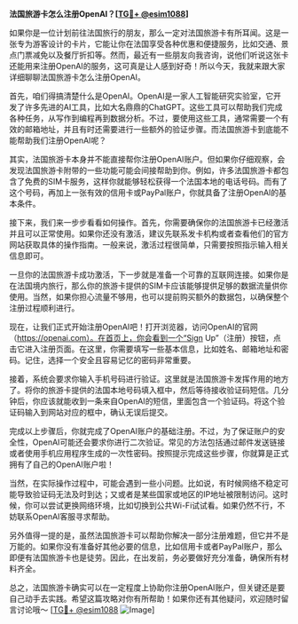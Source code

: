 **法国旅游卡怎么注册OpenAI？[[TG💪+ @esim1088](https://t.me/s/esim1088)]**

如果你是一位计划前往法国旅行的朋友，那么一定对法国旅游卡有所耳闻。这是一张专为游客设计的卡片，它能让你在法国享受各种优惠和便捷服务，比如交通、景点门票减免以及餐厅折扣等。然而，最近有一些朋友向我咨询，说他们听说这张卡还能用来注册OpenAI的服务，这可真是让人感到好奇！所以今天，我就来跟大家详细聊聊法国旅游卡怎么注册OpenAI。

首先，咱们得搞清楚什么是OpenAI。OpenAI是一家人工智能研究实验室，它开发了许多先进的AI工具，比如大名鼎鼎的ChatGPT。这些工具可以帮助我们完成各种任务，从写作到编程再到数据分析。不过，要使用这些工具，通常需要一个有效的邮箱地址，并且有时还需要进行一些额外的验证步骤。而法国旅游卡到底能不能帮助我们注册OpenAI呢？

其实，法国旅游卡本身并不能直接帮你注册OpenAI账户。但如果你仔细观察，会发现法国旅游卡附带的一些功能可能会间接帮助到你。例如，许多法国旅游卡都包含了免费的SIM卡服务，这样你就能够轻松获得一个法国本地的电话号码。而有了这个号码，再加上一张有效的信用卡或PayPal账户，你就具备了注册OpenAI的基本条件。

接下来，我们来一步步看看如何操作。首先，你需要确保你的法国旅游卡已经激活并且可以正常使用。如果你还没有激活，建议先联系发卡机构或者查看他们的官方网站获取具体的操作指南。一般来说，激活过程很简单，只需要按照指示输入相关信息即可。

一旦你的法国旅游卡成功激活，下一步就是准备一个可靠的互联网连接。如果你是在法国境内旅行，那么你的旅游卡提供的SIM卡应该能够提供足够的数据流量供你使用。当然，如果你担心流量不够用，也可以提前购买额外的数据包，以确保整个注册过程顺利进行。

现在，让我们正式开始注册OpenAI吧！打开浏览器，访问OpenAI的官网（https://openai.com）。在首页上，你会看到一个“Sign Up”（注册）按钮，点击它进入注册页面。在这里，你需要填写一些基本信息，比如姓名、邮箱地址和密码。记住，选择一个安全且容易记忆的密码非常重要。

接着，系统会要求你输入手机号码进行验证。这里就是法国旅游卡发挥作用的地方了。将你的旅游卡提供的法国本地号码填入框中，然后等待接收验证码短信。几分钟后，你应该就能收到一条来自OpenAI的短信，里面包含一个验证码。将这个验证码输入到网站对应的框中，确认无误后提交。

完成以上步骤后，你就完成了OpenAI账户的基础注册。不过，为了保证账户的安全性，OpenAI可能还会要求你进行二次验证。常见的方法包括通过邮件发送链接或者使用手机应用程序生成的一次性密码。按照提示完成这些步骤，你就算是正式拥有了自己的OpenAI账户啦！

当然，在实际操作过程中，可能会遇到一些小问题。比如说，有时候网络不稳定可能导致验证码无法及时到达；又或者是某些国家或地区的IP地址被限制访问。这时候，你可以尝试更换网络环境，比如切换到公共Wi-Fi试试看。如果仍然不行，不妨联系OpenAI客服寻求帮助。

另外值得一提的是，虽然法国旅游卡可以帮助你解决一部分注册难题，但它并不是万能的。如果你没有准备好其他必要的信息，比如信用卡或者PayPal账户，那么即便有法国旅游卡也是徒劳。因此，在出发前，务必要做好充分准备，确保所有材料齐全。

总之，法国旅游卡确实可以在一定程度上协助你注册OpenAI账户，但关键还是要自己动手去实践。希望这篇攻略对你有所帮助！如果你还有其他疑问，欢迎随时留言讨论哦～ [[TG💪+ @esim1088](https://t.me/s/esim1088) ![Image](https://i.postimg.cc/4NQfJmqS/Snipaste-2025-05-13-00-14-12.png)]